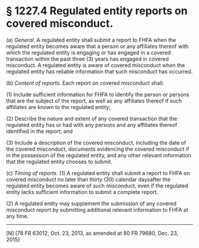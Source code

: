 # § 1227.4   Regulated entity reports on covered misconduct.

(a) *General.* A regulated entity shall submit a report to FHFA when the regulated entity becomes aware that a person or any affiliates thereof with which the regulated entity is engaging or has engaged in a covered transaction within the past three (3) years has engaged in covered misconduct. A regulated entity is aware of covered misconduct when the regulated entity has reliable information that such misconduct has occurred.


(b) *Content of reports.* Each report on covered misconduct shall:


(1) Include sufficient information for FHFA to identify the person or persons that are the subject of the report, as well as any affiliates thereof if such affiliates are known to the regulated entity;


(2) Describe the nature and extent of any covered transaction that the regulated entity has or had with any persons and any affiliates thereof identified in the report; and


(3) Include a description of the covered misconduct, including the date of the covered misconduct, documents evidencing the covered misconduct if in the possession of the regulated entity, and any other relevant information that the regulated entity chooses to submit.


(c) *Timing of reports.* (1) A regulated entity shall submit a report to FHFA on covered misconduct no later than thirty (30) calendar daysafter the regulated entity becomes aware of such misconduct, even if the regulated entity lacks sufficient information to submit a complete report.


(2) A regulated entity may supplement the submission of any covered misconduct report by submitting additional relevant information to FHFA at any time.



---

[N] [78 FR 63012, Oct. 23, 2013, as amended at 80 FR 79680, Dec. 23, 2015]




